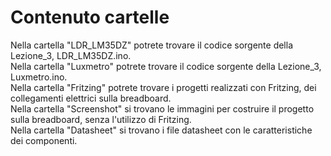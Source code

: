 # Contenuto cartelle  
Nella cartella "LDR_LM35DZ" potrete trovare il codice sorgente della Lezione_3, LDR_LM35DZ.ino.  
Nella cartella "Luxmetro" potrete trovare il codice sorgente della Lezione_3, Luxmetro.ino.  
Nella cartella "Fritzing" potrete trovare i progetti realizzati con Fritzing, dei collegamenti elettrici sulla breadboard.  
Nella cartella "Screenshot" si trovano le immagini per costruire il progetto sulla breadboard, senza l'utilizzo di Fritzing.  
Nella cartella "Datasheet" si trovano i file datasheet con le caratteristiche dei componenti.  

